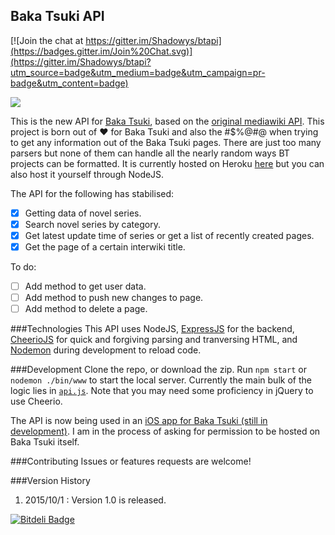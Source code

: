 ## Baka Tsuki API

[![Join the chat at https://gitter.im/Shadowys/btapi](https://badges.gitter.im/Join%20Chat.svg)](https://gitter.im/Shadowys/btapi?utm_source=badge&utm_medium=badge&utm_campaign=pr-badge&utm_content=badge)

[![](https://www.baka-tsuki.org/blog/wp-content/uploads/2012/04/logo.gif)](https://www.baka-tsuki.org/project/index.php?title=Main_Page)

This is the new API for [Baka Tsuki](https://www.baka-tsuki.org/project/index.php?title=Main_Page), based on the [original mediawiki API](https://www.baka-tsuki.org/project/api.php). 
This project is born out of :heart: for Baka Tsuki and also the #$%@#@ when trying to get any information out of the Baka Tsuki pages. There are just too many parsers but none of them can handle all the nearly random ways BT projects can be formatted.
It is currently hosted on Heroku [here](https://baka-tsuki-api.herokuapp.com/) but you can also host it yourself through NodeJS.

The API for the following has stabilised:
- [X] Getting data of novel series.
- [X] Search novel series by category.
- [X] Get latest update time of series or get a list of recently created pages.
- [X] Get the page of a certain interwiki title.

To do:
- [ ] Add method to get user data.
- [ ] Add method to push new changes to page.
- [ ] Add method to delete a page.

###Technologies
This API uses NodeJS, [ExpressJS](http://expressjs.com/) for the backend, [CheerioJS](http://cheeriojs.github.io/cheerio/) for quick and forgiving parsing and tranversing HTML, and [Nodemon](http://nodemon.io/) during development to reload code.

###Development
Clone the repo, or download the zip. Run `npm start` or `nodemon ./bin/www` to start the local server. Currently the main bulk of the logic lies in [`api.js`](https://github.com/Shadowys/btapi/blob/master/routes/api.js). 
Note that you may need some proficiency in jQuery to use Cheerio.

The API is now being used in an [iOS app for Baka Tsuki (still in development)](https://github.com/AzSiAz/LN-Reader). I am in the process of asking for permission to be hosted on Baka Tsuki itself.

###Contributing
Issues or features requests are welcome!

###Version History

1. 2015/10/1 : Version 1.0 is released.

[![Bitdeli Badge](https://d2weczhvl823v0.cloudfront.net/Shadowys/btapi/trend.png)](https://bitdeli.com/free "Bitdeli Badge")

